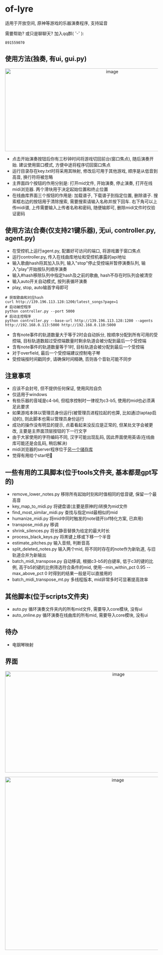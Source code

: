 # of-lyre
适用于开放空间, 原神等游戏的乐器演奏程序, 支持延音

需要帮助? 或只是聊聊天? 加入qq群( ˘ᵕ˘ ):
```
891559070
```

## 使用方法(独奏, 有ui, gui.py)

<p align="center">
<img width="690" height="272" alt="image" src="https://github.com/user-attachments/assets/aaa9a485-5849-44e3-b650-c2c5e144cd99" />
</p>

- 点击开始演奏按钮后你有三秒钟时间将游戏切回前台(窗口焦点), 随后演奏开始. 建议使用窗口模式, 方便中途将程序切回窗口焦点
- 运行目录存在key.txt时将采用其映射, 修改后可用于其他游戏, 顺序是从低音到高音, 换行符将被忽略
- 主界面四个按钮的作用分别是: 打开mid文件, 开始演奏, 停止演奏, 打开在线midi浏览器. 两个滑块用于决定起始位置和终止位置
- 在线曲库界面三个按钮的作用是: 加载谱子, 下载谱子到指定位置, 删除谱子. 搜索框右边的按钮用于清除搜索, 需要搜索请输入名称并按下回车. 右下角可以上传midi谱, 上传需要输入上传者名称和密码, 随便输即可, 删除midi文件时仅验证密码


## 使用方法(合奏(仅支持21键乐器), 无ui, controller.py, agent.py)
- 在受控机上运行agent.py, 配置好可访问的端口, 将游戏置于窗口焦点
- 运行controller.py, 传入在线曲库地址和受控机暴露的api地址
- 输入歌曲hash将其加入队列, 输入"stop"停止受控端并暂停演奏队列, 输入"play"开始按队列顺序演奏
- 输入#hash移除队列中指定hash及之前的歌曲, hash不存在时队列会被清空
- 输入auto开关自动模式, 按列表循环演奏
- play, stop, auto输首字母即可
```
# 获取歌曲和对应hash
curl http://139.196.113.128:1200/latest_songs?page=1
# 启动被控程序
python controller.py --port 5000
# 启动主控程序
python controller.py --base-url http://139.196.113.128:1200 --agents http://192.168.0.113:5000 http://192.168.0.110:5000
```
- 含有note事件的轨道数量大于等于2时会自动拆分, 按顺序分配到所有可用的受控端, 目标轨道数超过受控端数量时剩余轨道会被分配到最后一个受控端
- 含有note事件的轨道数量等于1时, 目标轨道会被分配到最后一个受控端
- 对于overfield, 最后一个受控端建议控制电子琴
- 受控端按时间戳同步, 请确保时间精确, 否则各个音轨可能不同步

## 注意事项
- 应该不会封号, 但不提供任何保证, 使用风险自负
- 仅适用于windows
- 有些乐器的音域是c4-b6, 但程序控制时一律视为c3-b5, 使用的mid也必须满足此要求
- 如果游戏本体以管理员身份运行(被管理员进程拉起的也算, 比如通过taptap启动的), 则此脚本也需以管理员身份运行
- 成功的操作没有明显的提示, 点着看起来没反应是正常的, 但某处文字会被更改, 主要是主界面顶层按钮的下一行文字
- 由于大家使用的字符编码不同, 汉字可能出现乱码, 因此界面使用英语(在线曲库可能还是会乱码, 稍后解决)
- midi浏览器的server程序位于[另一个储存库](https://github.com/byzp/Genshin-Lyre-midi-player-server/tree/main/server)
- 觉得有用给个star吧🤗

## 一些有用的工具脚本(位于tools文件夹, 基本都是gpt写的)
- remove_lower_notes.py 移除所有起始时刻和时值相同的低音键, 保留一个最高音
- key_map_to_midi.py 将键盘谱(主要是原神的)转换为mid文件
- find_most_similar_midi.py 查找与指定mid最相似的mid
- humanize_midi.py 将mid中同时触发的note错开(of特化方案, 已弃用)
- transpose_midi.py 移调
- shrink_silences.py 将长静音替换为给定的最大时长
- process_black_keys.py 将黑键上移或下移一个半音
- estimate_pitches.py 输入音频, 判断音高
- split_deleted_notes.py 输入两个mid, 将不同时存在的note作为新轨道, 与旧轨道合并为新输出
- batch_midi_transpose.py 自动移调, 根据c3-b5的白键率, 低于c3的键的比例, 高于b5的键的比例筛选符合条件的mid, 使用--min_within_pct 0.95 --max_above_pct 0 时得到的结果一般是可以直接用的
- batch_midi_transpose_mt.py 多线程版本, mid非常多时可显著提高效率

## 其他脚本(位于scripts文件夹)
- auto.py 循环演奏文件夹内的所有mid文件, 需要导入core模块, 没有ui
- auto_online.py 循环演奏在线曲库的所有mid, 需要导入core模块, 没有ui

## 待办
- 电钢琴映射

## 界面
<p align="center">
<img width="732" height="333" alt="image" src="http://139.196.113.128:1160/img/gui.png" />
</p>
<p align="center">
<img width="728" height="568" alt="image" src="http://139.196.113.128:1160/img/online.png" />
</p>
